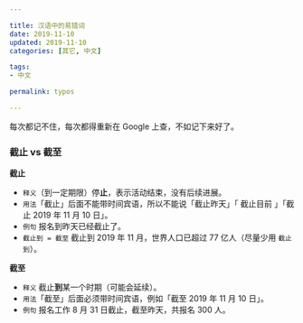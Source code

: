 ```yaml
---

title: 汉语中的易错词   
date: 2019-11-10  
updated: 2019-11-10    
categories: [其它, 中文]  

tags: 
- 中文

permalink: typos

---
```


每次都记不住，每次都得重新在 Google 上查，不如记下来好了。

<!-- more -->



### 截止 vs 截至

**截止**

- `释义`（到一定期限）停**止**，表示活动结束，没有后续进展。
- `用法`「截止」后面不能带时间宾语，所以不能说「截止昨天」「 截止目前 」「截止 2019 年 11 月 10 日」。
- `例句` 报名到昨天已经截止了。
- `截止到 = 截至` 截止到 2019 年 11 月，世界人口已超过 77 亿人（尽量少用 `截止到`）。

**截至**
 
- `释义` 截止**到**某一个时期（可能会延续）。
- `用法`「截至」后面必须带时间宾语，例如「截至 2019 年 11 月 10 日」。
- `例句` 报名工作 8 月 31 日截止，截至昨天，共报名 300 人。

